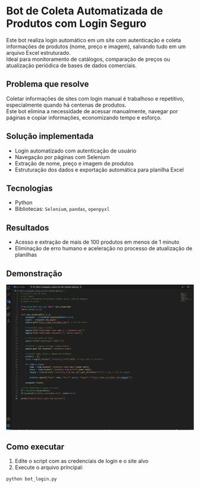 # Bot de Coleta Automatizada de Produtos com Login Seguro

Este bot realiza login automático em um site com autenticação e coleta informações de produtos (nome, preço e imagem), salvando tudo em um arquivo Excel estruturado.  
Ideal para monitoramento de catálogos, comparação de preços ou atualização periódica de bases de dados comerciais.

## Problema que resolve
Coletar informações de sites com login manual é trabalhoso e repetitivo, especialmente quando há centenas de produtos.  
Este bot elimina a necessidade de acessar manualmente, navegar por páginas e copiar informações, economizando tempo e esforço.

## Solução implementada
- Login automatizado com autenticação de usuário
- Navegação por páginas com Selenium
- Extração de nome, preço e imagem de produtos
- Estruturação dos dados e exportação automática para planilha Excel

## Tecnologias
- Python
- Bibliotecas: `Selenium`, `pandas`, `openpyxl`

## Resultados
- Acesso e extração de mais de 100 produtos em menos de 1 minuto
- Eliminação de erro humano e aceleração no processo de atualização de planilhas

## Demonstração
![Bot Web Scraping](./img/bot_login_demo.gif)

## Como executar
1. Edite o script com as credenciais de login e o site alvo
2. Execute o arquivo principal:
```bash
python bot_login.py

